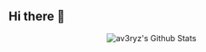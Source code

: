 ## Hi there 👋

<section align="center">
  <img alt="av3ryz's Github Stats" src="https://github-readme-stats-rho-five-87.vercel.app/api?username=av3ryz&show_cons=true&hide_border=true" />
</section>

<!--
**av3ryz/av3ryz** is a ✨ _special_ ✨ repository because its `README.md` (this file) appears on your GitHub profile.

Here are some ideas to get you started:

- 🔭 I’m currently working on ...
- 🌱 I’m currently learning ...
- 👯 I’m looking to collaborate on ...
- 🤔 I’m looking for help with ...
- 💬 Ask me about ...
- 📫 How to reach me: ...
- 😄 Pronouns: ...
- ⚡ Fun fact: ...
-->
